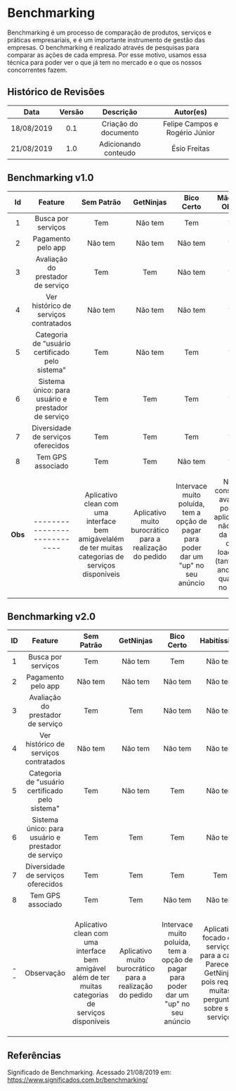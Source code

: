 # Benchmarking

Benchmarking é um processo de comparação de produtos, serviços e práticas empresariais, e é um importante instrumento de gestão das empresas. O benchmarking é realizado através de pesquisas para comparar as ações de cada empresa. Por esse motivo, usamos essa técnica para poder ver o que já tem no mercado e o que os nossos concorrentes fazem.

## Histórico de Revisões

|    Data    | Versão |      Descrição       |           Autor(es)            |
| :--------: | :----: | :------------------: | :----------------------------: |
| 18/08/2019 |  0.1   | Criação do documento | Felipe Campos e Rogério Júnior |
| 21/08/2019 |  1.0   | Adicionando conteudo |          Ésio Freitas          |

## Benchmarking v1.0

|   Id    |                      Feature                       |                                              Sem Patrão                                              |                        GetNinjas                         |                                     Bico Certo                                      |                                            Mão de Obra                                             |                                                  Habitíssimo                                                  |  Fast Salon   |                                                             Me Ajuda App                                                              |                                                                      Workana                                                                       |                                                     Freelancers                                                     | I Prestador | 99 Frellas | Diaríssima |  Rappi  |
| :-----: | :------------------------------------------------: | :--------------------------------------------------------------------------------------------------: | :------------------------------------------------------: | :---------------------------------------------------------------------------------: | :------------------------------------------------------------------------------------------------: | :-----------------------------------------------------------------------------------------------------------: | :-----------: | :-----------------------------------------------------------------------------------------------------------------------------------: | :------------------------------------------------------------------------------------------------------------------------------------------------: | :-----------------------------------------------------------------------------------------------------------------: | :---------: | :--------: | :--------: | :-----: |
|    1    |                 Busca por serviços                 |                                                 Tem                                                  |                         Não tem                          |                                         Tem                                         |                                                 ?                                                  |                                                    Não tem                                                    |       ?       |                                                                Não tem                                                                |                                                                        Tem                                                                         |                                                         Tem                                                         |     Tem     |    Tem     |    Tem     | Não tem |
|    2    |                 Pagamento pelo app                 |                                               Não tem                                                |                         Não tem                          |                                       Não tem                                       |                                                 ?                                                  |                                                    Não tem                                                    |       ?       |                                                                   ?                                                                   |                                                                         ?                                                                          |                                                         Tem                                                         |      ?      |    Tem     |     ?      |   Tem   |
|    3    |         Avaliação do prestador de serviço          |                                                 Tem                                                  |                           Tem                            |                                       Não tem                                       |                                                 ?                                                  |                                                    Não tem                                                    |       ?       |                                                                   ?                                                                   |                                                                         ?                                                                          |                                                         Tem                                                         |      ?      |    Tem     |    Tem     |   Tem   |
|    4    |       Ver histórico de serviços contratados        |                                               Não tem                                                |                         Não tem                          |                                       Não tem                                       |                                                 ?                                                  |                                                    Não tem                                                    |       ?       |                                                                  Tem                                                                  |                                                                         ?                                                                          |                                                         Tem                                                         |      ?      |    Tem     |     ?      |   Tem   |
|    5    |  Categoria de "usuário certificado pelo sistema"   |                                                 Tem                                                  |                         Não tem                          |                                         Tem                                         |                                                 ?                                                  |                                                    Não tem                                                    |       ?       |                                                                Não tem                                                                |                                                                         ?                                                                          |                                                       Não tem                                                       |      ?      |    Tem     |     ?      | Não tem |
|    6    | Sistema único: para usuário e prestador de serviço |                                                 Tem                                                  |                           Tem                            |                                         Tem                                         |                                                 ?                                                  |                                                    Não tem                                                    |       ?       |                                                                Não tem                                                                |                                                                        Tem                                                                         |                                                         Tem                                                         |     Tem     |    Tem     |    Tem     | Não tem |
|    7    |         Diversidade de serviços oferecidos         |                                                 Tem                                                  |                           Tem                            |                                         Tem                                         |                                                 ?                                                  |                                                      Tem                                                      |       ?       |                                                                Não tem                                                                |                                                              Não tem (Maioria de TI)                                                               |                                               Não tem (Maioria de TI)                                               |     Tem     |  Não tem   |  Não tem   | Não tem |
|    8    |                 Tem GPS associado                  |                                                 Tem                                                  |                           Tem                            |                                       Não tem                                       |                                                 ?                                                  |                                                    Não tem                                                    |       ?       |                                                                  Tem                                                                  |                                                                         ?                                                                          |                                                       Não tem                                                       |     Tem     |  Não tem   |    Tem     |   Tem   |
| **Obs** |            ----------------------------            | Aplicativo clean com uma interface bem amigávelalém de ter muitas categorias de serviços disponíveis | Aplicativo muito burocrático para a realização do pedido | Intervace muito poluída, tem a opção de pagar para poder dar um "up" no seu anúncio | Não consegui avaliar pois o aplicativo não sai da tela de loading (tanto no android quanto no ios) | Aplicativo focado em serviços para a casa. Parece o GetNinjas pois requer muitas perguntas sobre seu serviço. | Site não abre | Aplicativo focado em serviços de limpeza, porém o serviço não foi aceito por ninguém, então não dá pra testar algumas funcionalidades | Apliativo de freelancers, interface pouco agradável e o sistema de cadastro está com bug, os serviços oferecidos são apenas na área de TI e Design | Apliativo de freelancers, parece ser uma comunidade bem ativa, porém os serviços oferecidos são majoritariamente TI |             |            |            |         |

## Benchmarking v2.0

| ID  |                      Feature                       |                                              Sem Patrão                                               |                        GetNinjas                         |                                     Bico Certo                                      |                                                  Habitíssimo                                                  |                                                             Me Ajuda App                                                              |                                                                      Workana                                                                       |                                                     Freelancers                                                     |
| :-: | :------------------------------------------------: | :---------------------------------------------------------------------------------------------------: | :------------------------------------------------------: | :---------------------------------------------------------------------------------: | :-----------------------------------------------------------------------------------------------------------: | :-----------------------------------------------------------------------------------------------------------------------------------: | :------------------------------------------------------------------------------------------------------------------------------------------------: | :-----------------------------------------------------------------------------------------------------------------: |
|  1  |                 Busca por serviços                 |                                                  Tem                                                  |                         Não tem                          |                                         Tem                                         |                                                    Não tem                                                    |                                                                Não tem                                                                |                                                                        Tem                                                                         |                                                         Tem                                                         |
|  2  |                 Pagamento pelo app                 |                                                Não tem                                                |                         Não tem                          |                                       Não tem                                       |                                                    Não tem                                                    |                                                                   ?                                                                   |                                                                         ?                                                                          |                                                         Tem                                                         |
|  3  |         Avaliação do prestador de serviço          |                                                  Tem                                                  |                           Tem                            |                                       Não tem                                       |                                                    Não tem                                                    |                                                                   ?                                                                   |                                                                         ?                                                                          |                                                         Tem                                                         |
|  4  |       Ver histórico de serviços contratados        |                                                Não tem                                                |                         Não tem                          |                                       Não tem                                       |                                                    Não tem                                                    |                                                                  Tem                                                                  |                                                                         ?                                                                          |                                                         Tem                                                         |
|  5  |  Categoria de "usuário certificado pelo sistema"   |                                                  Tem                                                  |                         Não tem                          |                                         Tem                                         |                                                    Não tem                                                    |                                                                Não tem                                                                |                                                                         ?                                                                          |                                                       Não tem                                                       |
|  6  | Sistema único: para usuário e prestador de serviço |                                                  Tem                                                  |                           Tem                            |                                         Tem                                         |                                                    Não tem                                                    |                                                                Não tem                                                                |                                                                        Tem                                                                         |                                                         Tem                                                         |
|  7  |         Diversidade de serviços oferecidos         |                                                  Tem                                                  |                           Tem                            |                                         Tem                                         |                                                      Tem                                                      |                                                                Não tem                                                                |                                                              Não tem (Maioria de TI)                                                               |                                               Não tem (Maioria de TI)                                               |
|  8  |                 Tem GPS associado                  |                                                  Tem                                                  |                           Tem                            |                                       Não tem                                       |                                                    Não tem                                                    |                                                                  Tem                                                                  |                                                                         ?                                                                          |                                                       Não tem                                                       |
| --  |                     Observação                     | Aplicativo clean com uma interface bem amigável além de ter muitas categorias de serviços disponíveis | Aplicativo muito burocrático para a realização do pedido | Intervace muito poluída, tem a opção de pagar para poder dar um "up" no seu anúncio | Aplicativo focado em serviços para a casa. Parece o GetNinjas pois requer muitas perguntas sobre seu serviço. | Aplicativo focado em serviços de limpeza, porém o serviço não foi aceito por ninguém, então não dá pra testar algumas funcionalidades | Apliativo de freelancers, interface pouco agradável e o sistema de cadastro está com bug, os serviços oferecidos são apenas na área de TI e Design | Apliativo de freelancers, parece ser uma comunidade bem ativa, porém os serviços oferecidos são majoritariamente TI |

## Referências

Significado de Benchmarking. Acessado 21/08/2019 em: <https://www.significados.com.br/benchmarking/>